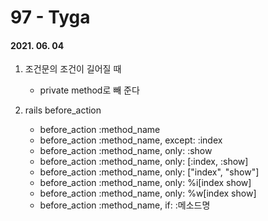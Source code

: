 97 - Tyga
========
#### 2021. 06. 04

1. 조건문의 조건이 길어질 때
    - private method로 빼 준다

2. rails before_action
    - before_action :method_name
    - before_action :method_name, except: :index
    - before_action :method_name, only: :show
    - before_action :method_name, only: [:index, :show]
    - before_action :method_name, only: ["index", "show"]
    - before_action :method_name, only: %i[index show]
    - before_action :method_name, only: %w[index show]
    - before_action :method_name, if: :메소드명